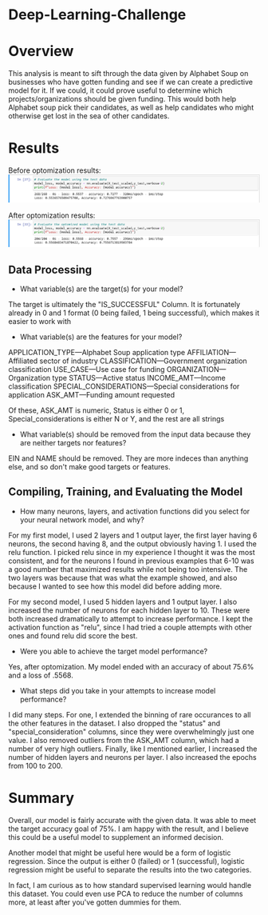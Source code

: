 # Deep-Learning-Challenge

# Overview

This analysis is meant to sift through the data given by Alphabet Soup on businesses who have gotten funding and see if we can create a predictive model for it. If we could, it could prove useful to determine which projects/organizations should be given funding. This would both help Alphabet soup pick their candidates, as well as help candidates who might otherwise get lost in the sea of other candidates. 

# Results

Before optomization results:
![pre-screenshot.png](pre-screenshot.png)

After optomization results:
![post-screenshot.png](post-screenshot.png)

## Data Processing

* What variable(s) are the target(s) for your model?

The target is ultimately the "IS_SUCCESSFUL" Column. It is fortunately already in 0 and 1 format (0 being failed, 1 being successful), which makes it easier to work with

* What variable(s) are the features for your model?

APPLICATION_TYPE—Alphabet Soup application type
AFFILIATION—Affiliated sector of industry
CLASSIFICATION—Government organization classification
USE_CASE—Use case for funding
ORGANIZATION—Organization type
STATUS—Active status
INCOME_AMT—Income classification
SPECIAL_CONSIDERATIONS—Special considerations for application
ASK_AMT—Funding amount requested

Of these, ASK_AMT is numeric, Status is either 0 or 1, Special_considerations is either N or Y, and the rest are all strings

* What variable(s) should be removed from the input data because they are neither targets nor features?

EIN and NAME should be removed. They are more indeces than anything else, and so don't make good targets or features.



## Compiling, Training, and Evaluating the Model

* How many neurons, layers, and activation functions did you select for your neural network model, and why?

For my first model, I used 2 layers and 1 output layer, the first layer having 6 neurons, the second having 8, and the output obviously having 1. I used the relu function. I picked relu since in my experience I thought it was the most consistent, and for the neurons I found in previous examples that 6-10 was a good number that maximized results while not being too intensive. The two layers was because that was what the example showed, and also because I wanted to see how this model did before adding more.

For my second model, I used 5 hidden layers and 1 output layer. I also increased the number of neurons for each hidden layer to 10. These were both increased dramatically to attempt to increase performance. I kept the activation function as "relu", since I had tried a couple attempts with other ones and found relu did score the best.

* Were you able to achieve the target model performance?

Yes, after optomization. My model ended with an accuracy of about 75.6% and a loss of .5568.

* What steps did you take in your attempts to increase model performance?

I did many steps. For one, I extended the binning of rare occurances to all the other features in the dataset. I also dropped the "status" and "special_consideration" columns, since they were overwhelmingly just one value. I also removed outliers from the ASK_AMT column, which had a number of very high outliers. Finally, like I mentioned earlier, I increased the number of hidden layers and neurons per layer. I also increased the epochs from 100 to 200.

# Summary

Overall, our model is fairly accurate with the given data. It was able to meet the target accuracy goal of 75%. I am happy with the result, and I believe this could be a useful model to supplement an informed decision. 

Another model that might be useful here would be a form of logistic regression. Since the output is either 0 (failed) or 1 (successful), logistic regression might be useful to separate the results into the two categories. 

In fact, I am curious as to how standard supervised learning would handle this dataset. You could even use PCA to reduce the number of columns more, at least after you've gotten dummies for them.
